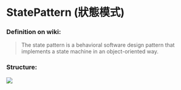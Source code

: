 # StatePattern (狀態模式)

### Definition on wiki: 
> The state pattern is a behavioral software design pattern that implements a state machine in an object-oriented way.

### Structure:

![](https://upload.wikimedia.org/wikipedia/commons/e/e8/State_Design_Pattern_UML_Class_Diagram.svg)
